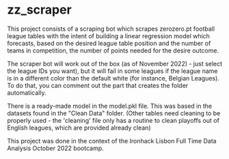 # zz_scraper

This project consists of a scraping bot which scrapes zerozero.pt football league tables with the intent of building a linear regression model which forecasts,
based on the desired league table position and the number of teams in competition, the number of points needed for the desire outcome.

The scraper bot will work out of the box (as of November 2022) - just select the league IDs you want), but it will fail in some leagues if the league name is in a
different color than the default white (for instance, Belgian Leagues). To do that, you can comment out the part that creates the folder automatically.

There is a ready-made model in the model.pkl file. This was based in the datasets found in the "Clean Data" folder. (Other tables need cleaning to be properly used -
the 'cleaning' file only has a routine to clean playoffs out of English leagues, which are provided already clean)

This project was done in the context of the Ironhack Lisbon Full Time Data Analysis October 2022 bootcamp.
